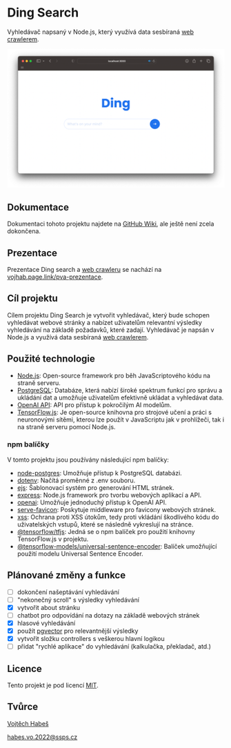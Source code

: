 # Ding Search

Vyhledávač napsaný v Node.js, který využívá data sesbíraná [web crawlerem](https://github.com/vojhab/web-crawler).

![Ding search screenshot](./ding-search-safari.png)

## Dokumentace

Dokumentaci tohoto projektu najdete na [GitHub Wiki](https://github.com/vojhab/ding-search/wiki), ale ještě není zcela dokončena.

## Prezentace

Prezentace Ding search a [web crawleru](https://github.com/vojhab/web-crawler) se nachází na [vojhab.page.link/pva-prezentace](https://vojhab.page.link/pva-prezentace).

## Cíl projektu

Cílem projektu Ding Search je vytvořit vyhledávač, který bude schopen vyhledávat webové stránky a nabízet uživatelům relevantní výsledky vyhledávání na základě požadavků, které zadají. Vyhledávač je napsán v Node.js a využívá data sesbíraná [web crawlerem](https://github.com/vojhab/web-crawler).

## Použité technologie

- [Node.js](https://nodejs.org): Open-source framework pro běh JavaScriptového kódu na straně serveru.
- [PostgreSQL](https://www.postgresql.org): Databáze, která nabízí široké spektrum funkcí pro správu a ukládání dat a umožňuje uživatelům efektivně ukládat a vyhledávat data.
- [OpenAI API](https://openai.com/blog/openai-api): API pro přístup k pokročilým AI modelům.
- [TensorFlow.js](https://www.tensorflow.org/js): Je open-source knihovna pro strojové učení a práci s neuronovými sítěmi, kterou lze použít v JavaScriptu jak v prohlížeči, tak i na straně serveru pomocí Node.js.

### npm balíčky

V tomto projektu jsou používány následující npm balíčky:

- [node-postgres](https://www.npmjs.com/package/pg): Umožňuje přístup k PostgreSQL databázi.
- [dotenv](https://www.npmjs.com/package/dotenv): Načítá proměnné z .env souboru.
- [ejs](https://www.npmjs.com/package/ejs): Šablonovací systém pro generování HTML stránek.
- [express](https://www.npmjs.com/package/express): Node.js framework pro tvorbu webových aplikací a API.
- [openai](https://www.npmjs.com/package/openai): Umožňuje jednoduchý přístup k OpenAI API.
- [serve-favicon](https://www.npmjs.com/package/serve-favicon): Poskytuje middleware pro favicony webových stránek.
- [xss](https://www.npmjs.com/package/xss): Ochrana proti XSS útokům, tedy proti vkládání škodlivého kódu do uživatelských vstupů, které se následně vykreslují na stránce.
- [@tensorflow/tfjs](https://www.npmjs.com/package/@tensorflow/tfjs): Jedná se o npm balíček pro použití knihovny TensorFlow.js v projektu.
- [@tensorflow-models/universal-sentence-encoder](https://www.npmjs.com/package/@tensorflow-models/universal-sentence-encoder): Balíček umožňující použití modelu Universal Sentence Encoder.

## Plánované změny a funkce

- [ ] dokončení našeptávání vyhledávání
- [ ] "nekonečný scroll" s výsledky vyhledávání
- [x] vytvořit about stránku
- [ ] chatbot pro odpovídání na dotazy na základě webových stránek
- [x] hlasové vyhledávání
- [x] použít [pgvector](https://github.com/pgvector/pgvector) pro relevantnější výsledky
- [x] vytvořit složku controllers s veškerou hlavní logikou
- [ ] přidat "rychlé aplikace" do vyhledávání (kalkulačka, překladač, atd.)

## Licence

Tento projekt je pod licencí [MIT](LICENSE).

## Tvůrce

[Vojtěch Habeš](https://www.github.com/vojhab)

habes.vo.2022@ssps.cz

